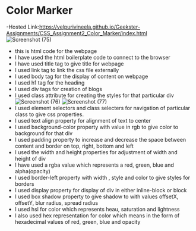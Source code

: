 # Color Marker
-Hosted Link:https://velpurivineela.github.io/Geekster-Assignments/CSS_Assignment2_Color_Marker/index.html
![Screenshot (75)](https://github.com/VelpuriVineela/Geekster-Assignments/assets/134683293/2720e6c2-de43-4a41-b76e-f9f59bd223cc)
- this is html code for the webpage
- I have used the html boilerplate code to connect to the browser
- I have used title tag to give title for webpage
- I used link tag to link the css file externally
- I used body tag for the display of content on webpage
- I used h1 tag for the heading
- I used div tags for creation of blogs
- I used class attribute for creating the styles for that particular div
![Screenshot (76)](https://github.com/VelpuriVineela/Geekster-Assignments/assets/134683293/d5096695-7189-4a0e-a0f9-89d49285d71d)
![Screenshot (77)](https://github.com/VelpuriVineela/Geekster-Assignments/assets/134683293/7b24c541-afcd-4ff4-97d4-c6d948c616cf)
- I used element selectors and class selecters for navigation of particular class to give css properties.
- I used text align property for alignment of text to center
- I used background-color property with value in rgb to give color to background for that div
- I used padding property to increase and decrease the space between content and border on top, right, bottom and left
- I used the width and height properties for adjustment of width and height of div
- I have used a rgba value which represents a red, green, blue and alpha(opacity)
- I used border-left property with width , style and color to give styles for borders
- I used display property for display of div in either inline-block or block
- I used box shadow property to give shadow to with values offsetX, offsetY, blur radius, spread radius
- I used hsl for color  which represents heau, saturation and lightness
- I also used hex representation for color which means in the form of hexadecimal values of red, green, blue and opacity
